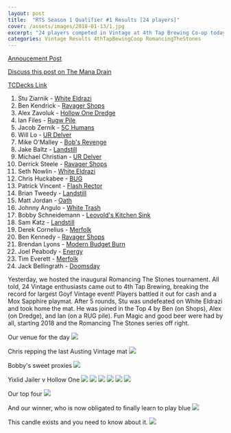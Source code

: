 ```yaml
---
layout: post
title:  "RTS Season 1 Qualifier #1 Results [24 players]"
cover: /assets/images/2018-01-13/1.jpg
excerpt: "24 players competed in Vintage at 4th Tap Brewing Co-op today. Check out the results!!"
categories: Vintage Results 4thTapBewingCoop RomancingTheStones
---
```


[Annoucement
Post](http://themanadrain.com/topic/1660/1-13-18-austin-tx-100-proxy-vintage-4th-tap-brewing)

[Discuss this post on The Mana
Drain](http://themanadrain.com/topic/1695/13-january-2018-proxy-vintage-4th-tap-brewing-24-players)

[TCDecks Link](http://www.tcdecks.net/deck.php?id=26313)

1. Stu Ziarnik - [White Eldrazi]({{site.cdn_url}}/assets/images/2018-01-13/deck-1.jpg)
2. Ben Kendrick - [Ravager Shops]({{site.cdn_url}}/assets/images/2018-01-13/deck-2.jpg)
3. Alex Zavoluk - [Hollow One Dredge]({{site.cdn_url}}/assets/images/2018-01-13/deck-3.jpg)
4. Ian Files - [Rugw Pile]({{site.cdn_url}}/assets/images/2018-01-13/deck-4.jpg)
5. Jacob Zernik - [5C Humans]({{site.cdn_url}}/assets/images/2018-01-13/deck-5.jpg)
6. Will Lo - [UR Delver]({{site.cdn_url}}/assets/images/2018-01-13/deck-6.jpg)
7. Mike O'Malley - [Bob's Revenge]({{site.cdn_url}}/assets/images/2018-01-13/deck-7.jpg)
8. Jake Baltz - [Landstill]({{site.cdn_url}}/assets/images/2018-01-13/deck-8.jpg)
9. Michael Christian - [UR Delver]({{site.cdn_url}}/assets/images/2018-01-13/deck-9.jpg)
10. Derrick Steele - [Ravager Shops]({{site.cdn_url}}/assets/images/2018-01-13/deck-10.jpg)
11. Seth Nowlin - [White Eldrazi]({{site.cdn_url}}/assets/images/2018-01-13/deck-11.jpg)
12. Chris Huckabee - [BUG]({{site.cdn_url}}/assets/images/2018-01-13/deck-12.jpg)
13. Patrick Vincent - [Flash Rector]({{site.cdn_url}}/assets/images/2018-01-13/deck-13.jpg)
14. Brian Tweedy - [Landstill]({{site.cdn_url}}/assets/images/2018-01-13/deck-14.jpg)
15. Matt Jordan - [Oath]({{site.cdn_url}}/assets/images/2018-01-13/deck-15.jpg)
16. Johnny Angulo - [White Trash]({{site.cdn_url}}/assets/images/2018-01-13/deck-16.jpg)
17. Bobby Schneidemann - [Leovold's Kitchen Sink]({{site.cdn_url}}/assets/images/2018-01-13/deck-17.jpg)
18. Sam Katz - [Landstill]({{site.cdn_url}}/assets/images/2018-01-13/deck-18.jpg)
19. Derek Cornelius - [Merfolk]({{site.cdn_url}}/assets/images/2018-01-13/deck-19.jpg)
20. Ben Kennedy - [Ravager Shops]({{site.cdn_url}}/assets/images/2018-01-13/deck-20.jpg)
21. Brendan Lyons - [Modern Budget Burn]({{site.cdn_url}}/assets/images/2018-01-13/deck-21.jpg)
22. Joel Peabody - [Energy]({{site.cdn_url}}/assets/images/2018-01-13/deck-22.jpg)
23. Tim Everett - [Merfolk]({{site.cdn_url}}/assets/images/2018-01-13/deck-23.jpg)
24. Jack Bellingrath - [Doomsday]({{site.cdn_url}}/assets/images/2018-01-13/deck-24.jpg)

Yesterday, we hosted the inaugural Romancing The Stones tournament. All told, 24 Vintage
enthusiasts came out to 4th Tap Brewing, breaking the record for largest Goyf Vintage event!
Players battled it out for cash and a Mox Sapphire playmat. After 5 rounds, Stu was undefeated
on White Eldrazi and took home the mat. He was joined in the Top 4 by Ben (on Shops), Alex
(on Dredge), and Ian (on a RUG pile). Fun Magic and good beer were had by all, starting 2018
and the Romancing The Stones series off right.

Our venue for the day
![]({{site.cdn_url}}/assets/images/2018-01-13/1.jpg)

Chris repping the last Austing Vintage mat
![]({{site.cdn_url}}/assets/images/2018-01-13/2.jpg)

Bobby's sweet proxies
![]({{site.cdn_url}}/assets/images/2018-01-13/3.jpg)

Yixlid Jailer v Hollow One
![]({{site.cdn_url}}/assets/images/2018-01-13/4.jpg)
![]({{site.cdn_url}}/assets/images/2018-01-13/5.jpg)
![]({{site.cdn_url}}/assets/images/2018-01-13/6.jpg)
![]({{site.cdn_url}}/assets/images/2018-01-13/7.jpg)
![]({{site.cdn_url}}/assets/images/2018-01-13/8.jpg)
![]({{site.cdn_url}}/assets/images/2018-01-13/9.jpg)

Our top four
![]({{site.cdn_url}}/assets/images/2018-01-13/10.jpg)

And our winner, who is now obligated to finally learn to play blue
![]({{site.cdn_url}}/assets/images/2018-01-13/11.jpg)

This candle exists and you need to know about it.
![]({{site.cdn_url}}/assets/images/2018-01-13/12.jpg)
